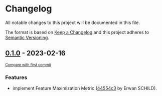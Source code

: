 # Changelog

All notable changes to this project will be documented in this file.

The format is based on [Keep a Changelog](http://keepachangelog.com/en/1.0.0/)
and this project adheres to [Semantic Versioning](http://semver.org/spec/v2.0.0.html).

<!-- insertion marker -->
## [0.1.0](https://github.com/cognitivefactory/features-maximization-metric/releases/tag/0.1.0) - 2023-02-16

<small>[Compare with first commit](https://github.com/cognitivefactory/features-maximization-metric/compare/0bfc7fe5356231f075af47c7a8113db8f32ba9f0...0.1.0)</small>


### Features
- implement Feature Maximization Metric ([44554c3](https://github.com/cognitivefactory/features-maximization-metric/commit/44554c3ee6bb79193c91407e44d425769d01582a) by Erwan SCHILD).
